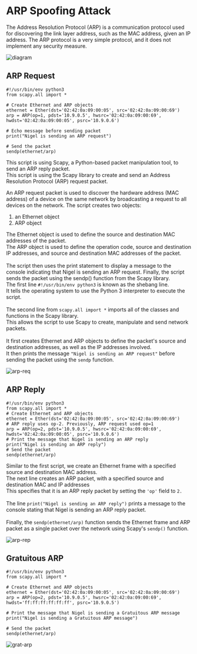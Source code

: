 # ARP Spoofing Attack
The Address Resolution Protocol (ARP) is a communication protocol used for discovering the link layer address, such as the MAC address, given an IP address. The ARP protocol is a very simple protocol, and it does not implement any security measure.

![diagram](https://user-images.githubusercontent.com/126002808/220416965-09b077df-d999-478f-bdf3-78c42b4dcb50.png)

## ARP Request
```
#!/usr/bin/env python3
from scapy.all import *

# Create Ethernet and ARP objects
ethernet = Ether(dst='02:42:0a:09:00:05', src='02:42:0a:09:00:69')
arp = ARP(op=1, pdst='10.9.0.5', hwsrc='02:42:0a:09:00:69', hwdst='02:42:0a:09:00:05', psrc='10.9.0.6')

# Echo message before sending packet
print("Nigel is sending an ARP request")

# Send the packet
sendp(ethernet/arp) 
```

This script is using Scapy, a Python-based packet manipulation tool, to send an ARP reply packet. <br/>
This script is using the Scapy library to create and send an Address Resolution Protocol (ARP) request packet.<br/> 

An ARP request packet is used to discover the hardware address (MAC address) of a device on the same network by broadcasting a request to all devices on the network. The script creates two objects: <br/>

1) an Ethernet object
2) ARP object

The Ethernet object is used to define the source and destination MAC addresses of the packet. <br/>
The ARP object is used to define the operation code, source and destination IP addresses, and source and destination MAC addresses of the packet. <br/>
<br/>
The script then uses the print statement to display a message to the console indicating that Nigel is sending an ARP request. Finally, the script sends the packet using the sendp() function from the Scapy library.
<br/>
The first line ```#!/usr/bin/env python3``` is known as the shebang line.<br/>
It tells the operating system to use the Python 3 interpreter to execute the script. <br/>
<br/>
The second line from ```scapy.all import *``` imports all of the classes and functions in the Scapy library. <br/>
This allows the script to use Scapy to create, manipulate and send network packets. <br/>
<br/>
It first creates Ethernet and ARP objects to define the packet's source and destination addresses, as well as the IP addresses involved. <br/>
It then prints the message ```"Nigel is sending an ARP request"``` before sending the packet using the ```sendp``` function.


![arp-req](https://user-images.githubusercontent.com/126002808/220420309-b15b1cf7-e7ce-4ac4-a7c1-ccddfae3b901.png)

## ARP Reply
```
#!/usr/bin/env python3  
from scapy.all import *  
# Create Ethernet and ARP objects  
ethernet = Ether(dst='02:42:0a:09:00:05', src='02:42:0a:09:00:69') 
# ARP reply uses op-2. Previously, ARP request used op=1 
arp = ARP(op=2, pdst='10.9.0.5', hwsrc='02:42:0a:09:00:69', hwdst='02:42:0a:09:00:05', psrc='10.9.0.6')  
# Print the message that Nigel is sending an ARP reply
print("Nigel is sending an ARP reply")
# Send the packet 
sendp(ethernet/arp)  
```

Similar to the first script, we create an Ethernet frame with a specified source and destination MAC address. <br/>
The next line creates an ARP packet, with a specified source and destination MAC and IP addresses <br/>
This specifies that it is an ARP reply packet by setting the ```'op'``` field to ```2.``` <br/>
<br/>
The line ```print("Nigel is sending an ARP reply")``` prints a message to the console stating that Nigel is sending an ARP reply packet. <br/>
<br/>
Finally, the ```sendp(ethernet/arp)``` function sends the Ethernet frame and ARP packet as a single packet over the network using Scapy's ```sendp()``` function.

![arp-rep](https://user-images.githubusercontent.com/126002808/220423164-cff058a6-8371-4466-8461-b672a09df364.png)


## Gratuitous ARP
```
#!/usr/bin/env python3
from scapy.all import *

# Create Ethernet and ARP objects
ethernet = Ether(dst='02:42:0a:09:00:05', src='02:42:0a:09:00:69')
arp = ARP(op=2, pdst='10.9.0.5', hwsrc='02:42:0a:09:00:69', hwdst='ff:ff:ff:ff:ff:ff', psrc='10.9.0.5')

# Print the message that Nigel is sending a Gratuitous ARP message
print("Nigel is sending a Gratuitous ARP message")

# Send the packet
sendp(ethernet/arp)
```

![grat-arp](https://user-images.githubusercontent.com/126002808/220428701-fd8a00ac-fefd-46bf-a947-6e7438630782.png)



